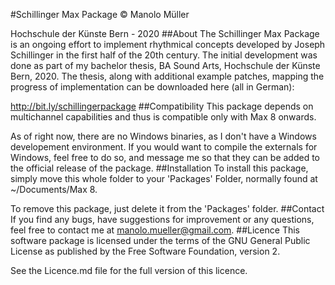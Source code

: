 #Schillinger Max Package
© Manolo Müller

Hochschule der Künste Bern - 2020
##About
The Schillinger Max Package is an ongoing effort to implement rhythmical concepts developed by Joseph Schillinger in the first half of the 20th century. The initial development was done as part of my bachelor thesis, BA Sound Arts, Hochschule der Künste Bern, 2020. The thesis, along with additional example patches, mapping the progress of implementation can be downloaded here (all in German):

http://bit.ly/schillingerpackage
##Compatibility
This package depends on multichannel capabilities and thus is compatible only with Max 8 onwards.

As of right now, there are no Windows binaries, as I don't have a Windows developement environment. If you would want to compile the externals for Windows, feel free to do so, and message me so that they can be added to the official release of the package.
##Installation
To install this package, simply move this whole folder to your 'Packages' Folder, normally found at ~/Documents/Max 8.

To remove this package, just delete it from the 'Packages' folder.
##Contact
If you find any bugs, have suggestions for improvement or any questions, feel free to contact me at manolo.mueller@gmail.com.
##Licence
This software package is licensed under the terms of the GNU General Public License as published by the Free Software Foundation, version 2.

See the Licence.md file for the full version of this licence.

